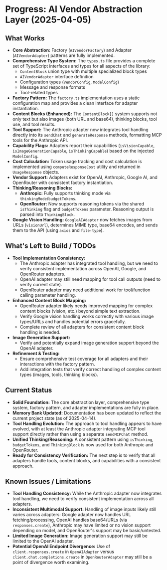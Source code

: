 # Progress: AI Vendor Abstraction Layer (2025-04-05)

## What Works

- **Core Abstraction:** Factory (`AIVendorFactory`) and Adapter (`AIVendorAdapter`) patterns are fully implemented.
- **Comprehensive Type System:** The `types.ts` file provides a complete set of TypeScript interfaces and types for all aspects of the library:
  - `ContentBlock` union type with multiple specialized block types
  - `AIVendorAdapter` interface definition
  - Configuration types (`VendorConfig`, `ModelConfig`)
  - Message and response formats
  - Tool-related types
- **Factory Pattern:** The `factory.ts` implementation uses a static configuration map and provides a clean interface for adapter instantiation.
- **Content Blocks (Enhanced):** The `ContentBlock[]` system supports not only text but also images (both URL and base64), thinking blocks, tool use, and tool results.
- **Tool Support:** The Anthropic adapter now integrates tool handling directly into its `sendChat` and `generateResponse` methods, formatting MCP tools for the Anthropic API.
- **Capability Flags:** Adapters report their capabilities (`isVisionCapable`, `isImageGenerationCapable`, `isThinkingCapable`) based on the injected `ModelConfig`.
- **Cost Calculation:** Token usage tracking and cost calculation is implemented using `computeResponseCost` utility and returned in `UsageResponse` objects.
- **Vendor Support:** Adapters exist for OpenAI, Anthropic, Google AI, and OpenRouter with consistent factory instantiation.
- **Thinking/Reasoning Blocks:**
  - **Anthropic:** Fully supports thinking mode via `thinkingMode`/`budgetTokens`.
  - **OpenRouter:** Now supports reasoning tokens via the shared `isThinking` flag and `budgetTokens` parameter. Reasoning output is parsed into `ThinkingBlock`.
- **Google Vision Handling:** `GoogleAIAdapter` now fetches images from URLs (`visionUrl`), determines MIME type, base64 encodes, and sends them to the API (using `axios` and `file-type`).

## What's Left to Build / TODOs

- **Tool Implementation Consistency:**
  - The Anthropic adapter has integrated tool handling, but we need to verify consistent implementation across OpenAI, Google, and OpenRouter adapters.
  - OpenAI adapter may still need mapping for tool call outputs (need to verify current state).
  - OpenRouter adapter may need additional work for tool/function calling parameter handling.
- **Enhanced Content Block Mapping:**
  - OpenRouter adapter likely needs improved mapping for complex content blocks (vision, etc.) beyond simple text extraction.
  - Verify Google vision handling works correctly with various image types/URLs and handles potential errors gracefully.
  - Complete review of all adapters for consistent content block handling is needed.
- **Image Generation Support:**
  - Verify and potentially expand image generation support beyond the OpenAI adapter.
- **Refinement & Testing:**
  - Ensure comprehensive test coverage for all adapters and their interactions with the factory pattern.
  - Add integration tests that verify correct handling of complex content types (images, tools, thinking blocks).

## Current Status

- **Solid Foundation:** The core abstraction layer, comprehensive type system, factory pattern, and adapter implementations are fully in place.
- **Memory Bank Updated:** Documentation has been updated to reflect the current project state (as of 2025-04-14).
- **Tool Handling Evolution:** The approach to tool handling appears to have evolved, with at least the Anthropic adapter integrating MCP tool support directly rather than using a separate `sendMCPChat` method.
- **Unified Thinking/Reasoning:** A consistent pattern using `isThinking`, `budgetTokens`, and `ThinkingBlock` is now used for both Anthropic and OpenRouter.
- **Ready for Consistency Verification:** The next step is to verify that all adapters handle tools, content blocks, and capabilities with a consistent approach.

## Known Issues / Limitations

- **Tool Handling Consistency:** While the Anthropic adapter now integrates tool handling, we need to verify consistent implementation across all adapters.
- **Inconsistent Multimodal Support:** Handling of image inputs likely still varies across adapters: Google adapter now handles URL fetching/processing, OpenAI handles base64/URLs (via `responses.create`), Anthropic may have limited or no vision support depending on model, and OpenRouter's support may be basic/untested.
- **Limited Image Generation:** Image generation support may still be limited to the OpenAI adapter.
- **Potential OpenAI Endpoint Divergence:** Use of `client.responses.create` in `OpenAIAdapter` versus `client.chat.completions.create` in `OpenRouterAdapter` may still be a point of divergence worth examining.
